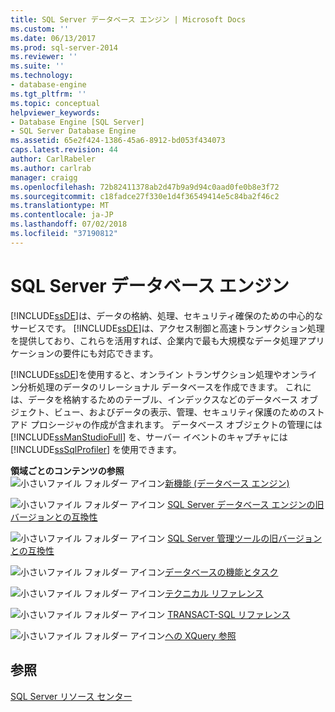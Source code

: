 ```yaml
---
title: SQL Server データベース エンジン | Microsoft Docs
ms.custom: ''
ms.date: 06/13/2017
ms.prod: sql-server-2014
ms.reviewer: ''
ms.suite: ''
ms.technology:
- database-engine
ms.tgt_pltfrm: ''
ms.topic: conceptual
helpviewer_keywords:
- Database Engine [SQL Server]
- SQL Server Database Engine
ms.assetid: 65e2f424-1386-45a6-8912-bd053f434073
caps.latest.revision: 44
author: CarlRabeler
ms.author: carlrab
manager: craigg
ms.openlocfilehash: 72b82411378ab2d47b9a9d94c0aad0fe0b8e3f72
ms.sourcegitcommit: c18fadce27f330e1d4f36549414e5c84ba2f46c2
ms.translationtype: MT
ms.contentlocale: ja-JP
ms.lasthandoff: 07/02/2018
ms.locfileid: "37190812"
---
```

# <a name="sql-server-database-engine"></a>SQL Server データベース エンジン
  [!INCLUDE[ssDE](../includes/ssde-md.md)]は、データの格納、処理、セキュリティ確保のための中心的なサービスです。 [!INCLUDE[ssDE](../includes/ssde-md.md)]は、アクセス制御と高速トランザクション処理を提供しており、これらを活用すれば、企業内で最も大規模なデータ処理アプリケーションの要件にも対応できます。  
  
 [!INCLUDE[ssDE](../includes/ssde-md.md)]を使用すると、オンライン トランザクション処理やオンライン分析処理のデータのリレーショナル データベースを作成できます。 これには、データを格納するためのテーブル、インデックスなどのデータベース オブジェクト、ビュー、およびデータの表示、管理、セキュリティ保護のためのストアド プロシージャの作成が含まれます。 データベース オブジェクトの管理には [!INCLUDE[ssManStudioFull](../includes/ssmanstudiofull-md.md)] を、サーバー イベントのキャプチャには [!INCLUDE[ssSqlProfiler](../includes/sssqlprofiler-md.md)] を使用できます。  
  
 **領域ごとのコンテンツの参照**  
 ![小さいファイル フォルダー アイコン](../../2014/integration-services/media/filefolder-small.gif "小さいファイル フォルダー アイコン")[新機能 (データベース エンジン)](whats-new-in-sql-server-2016.md)  
  
 ![小さいファイル フォルダー アイコン](../../2014/integration-services/media/filefolder-small.gif "小さいファイル フォルダー アイコン") [SQL Server データベース エンジンの旧バージョンとの互換性](sql-server-database-engine-backward-compatibility.md)  
  
 ![小さいファイル フォルダー アイコン](../../2014/integration-services/media/filefolder-small.gif "小さいファイル フォルダー アイコン") [SQL Server 管理ツールの旧バージョンとの互換性](../../2014/database-engine/sql-server-management-tools-backward-compatibility.md)  
  
 ![小さいファイル フォルダー アイコン](../../2014/integration-services/media/filefolder-small.gif "小さいファイル フォルダー アイコン")[データベースの機能とタスク](../../2014/database-engine/database-engine-features-and-tasks.md)  
  
 ![小さいファイル フォルダー アイコン](../../2014/integration-services/media/filefolder-small.gif "小さいファイル フォルダー アイコン")[テクニカル リファレンス](../../2014/database-engine/technical-reference-database-engine.md)  
  
 ![小さいファイル フォルダー アイコン](../../2014/integration-services/media/filefolder-small.gif "小さいファイル フォルダー アイコン") [TRANSACT-SQL リファレンス](/sql/t-sql/language-reference)  
  
 ![小さいファイル フォルダー アイコン](../../2014/integration-services/media/filefolder-small.gif "小さいファイル フォルダー アイコン")[への XQuery 参照](/sql/xquery/xquery-language-reference-sql-server)  
  
## <a name="see-also"></a>参照  
 [SQL Server リソース センター](http://go.microsoft.com/fwlink/?LinkId=219676)  
  
  

